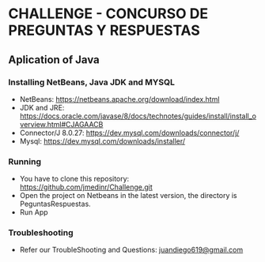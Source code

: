 # CHALLENGE - CONCURSO DE PREGUNTAS Y RESPUESTAS

## Aplication of Java

### Installing NetBeans, Java JDK and MYSQL
- NetBeans: https://netbeans.apache.org/download/index.html
- JDK and JRE: https://docs.oracle.com/javase/8/docs/technotes/guides/install/install_overview.html#CJAGAACB
- Connector/J 8.0.27: https://dev.mysql.com/downloads/connector/j/
- Mysql: https://dev.mysql.com/downloads/installer/

### Running
- You have to clone this repository: https://github.com/jmedinr/Challenge.git
- Open the project on Netbeans in the latest version, the directory is PeguntasRespuestas.
- Run App

### Troubleshooting
- Refer our TroubleShooting and Questions: juandiego619@gmail.com
